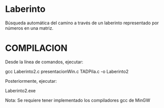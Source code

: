 # Laberinto
Búsqueda automática del camino a través de un laberinto representado por números en una matriz.

# COMPILACION
Desde la línea de comandos, ejecutar:

gcc Laberinto2.c presentacionWin.c TADPila.c -o Laberinto2

Posteriormente, ejecutar:

Laberinto2.exe

Nota: Se requiere tener implementado los compiladores gcc de MinGW
